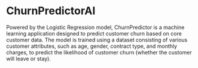 # ChurnPredictorAI
Powered by the Logistic Regression model, ChurnPredictor is a machine learning application designed to predict customer churn based on core customer data. The model is trained using a dataset consisting of various customer attributes, such as age, gender, contract type, and monthly charges, to predict the likelihood of customer churn (whether the customer will leave or stay).
